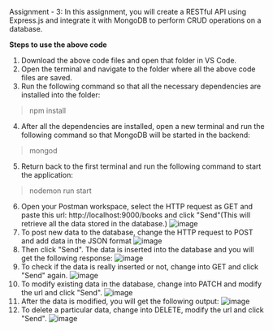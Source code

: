 Assignment - 3: In this assignment, you will create a RESTful API using Express.js and integrate it with
MongoDB to perform CRUD operations on a database.

**Steps to use the above code**
1. Download the above code files and open that folder in VS Code.
2. Open the terminal and navigate to the folder where all the above code files are saved.
3. Run the following command so that all the necessary dependencies are installed into the folder:
  > npm install
4. After all the dependencies are installed, open a new terminal and run the following command so that MongoDB will be started in the backend:
  > mongod
5. Return back to the first terminal and run the following command to start the application:
  > nodemon run start
6. Open your Postman workspace, select the HTTP request as GET and paste this url: http://localhost:9000/books and click "Send"(This will retrieve all the data stored in the database.)
![image](https://github.com/supraja2002-hema/20JG1A4205-Supraja/assets/82303022/1a872c8b-32c4-4b14-82a3-5daca282eb5d)
7. To post new data to the database, change the HTTP request to POST and add data in the JSON format
![image](https://github.com/supraja2002-hema/20JG1A4205-Supraja/assets/82303022/b940ffa5-82bc-4dc3-be8a-43a8137bd739)
8. Then click "Send". The data is inserted into the database and you will get the following response:
![image](https://github.com/supraja2002-hema/20JG1A4205-Supraja/assets/82303022/6679ea17-73d1-4e37-b6cd-79e49b83d244)
9. To check if the data is really inserted or not, change into GET and click "Send" again.
![image](https://github.com/supraja2002-hema/20JG1A4205-Supraja/assets/82303022/6003b94b-61e4-4158-9dc4-cf5b6ae166c3)
10. To modify existing data in the database, change into PATCH and modify the url and click "Send".
![image](https://github.com/supraja2002-hema/20JG1A4205-Supraja/assets/82303022/3ace8138-4eb6-4dbf-928d-66e38ce3218f)
11. After the data is modified, you will get the following output:
![image](https://github.com/supraja2002-hema/20JG1A4205-Supraja/assets/82303022/b9295ab2-1e62-4d45-92d5-5c3159a57fef)
12. To delete a particular data, change into DELETE, modify the url and click "Send".
![image](https://github.com/supraja2002-hema/20JG1A4205-Supraja/assets/82303022/036624f1-8265-42ba-aae2-a7a5109bd0d0)
